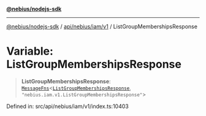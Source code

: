 [**@nebius/nodejs-sdk**](../../../../../README.md)

***

[@nebius/nodejs-sdk](../../../../../README.md) / [api/nebius/iam/v1](../README.md) / ListGroupMembershipsResponse

# Variable: ListGroupMembershipsResponse

> **ListGroupMembershipsResponse**: [`MessageFns`](../../../../../runtime/protos/core/interfaces/MessageFns.md)\<[`ListGroupMembershipsResponse`](../interfaces/ListGroupMembershipsResponse.md), `"nebius.iam.v1.ListGroupMembershipsResponse"`\>

Defined in: src/api/nebius/iam/v1/index.ts:10403
